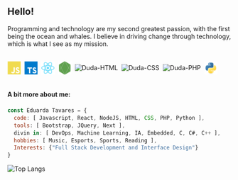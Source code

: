 ## Hello!

<p style="font-size: 14px">
  Programming and technology are my second greatest passion, with the first being the ocean and whales. I believe in driving change through technology, which is what I see as my mission.
</p>
<br>
<div style="display: inline_block">
  <img align="center" alt="Duda-Js" height="30" width="30" src="https://raw.githubusercontent.com/devicons/devicon/master/icons/javascript/javascript-plain.svg">&nbsp;
  <img align="center" alt="Duda-Ts" height="30" width="30" src="https://raw.githubusercontent.com/devicons/devicon/master/icons/typescript/typescript-plain.svg">&nbsp;
  <img align="center" alt="Duda-React" height="30" width="30" src="https://raw.githubusercontent.com/devicons/devicon/master/icons/react/react-original.svg">&nbsp;
  <img align="center" alt="Duda-Node" height="30" width="30" src="https://raw.githubusercontent.com/devicons/devicon/master/icons/nodejs/nodejs-plain.svg">&nbsp;
  <img align="center" alt="Duda-HTML" height="30" width="30" src="https://cdn.jsdelivr.net/gh/devicons/devicon/icons/html5/html5-plain-wordmark.svg">&nbsp;
  <img align="center" alt="Duda-CSS" height="30" width="30" src="https://cdn.jsdelivr.net/gh/devicons/devicon/icons/css3/css3-plain-wordmark.svg">&nbsp;
  <img align="center" alt="Duda-PHP" height="30" width="30" src="https://cdn.jsdelivr.net/gh/devicons/devicon/icons/php/php-original.svg">&nbsp;
  <img align="center" alt="Duda-Python" height="30" width="30" src="https://raw.githubusercontent.com/devicons/devicon/master/icons/python/python-original.svg">
</div>
<br>

#### A bit more about me:
```javascript
const Eduarda Tavares = {
  code: [ Javascript, React, NodeJS, HTML, CSS, PHP, Python ],
  tools: [ Bootstrap, JQuery, Next ],
  divin in: [ DevOps, Machine Learning, IA, Embedded, C, C#, C++ ],
  hobbies: [ Music, Esports, Sports, Reading ],
  Interests: {"Full Stack Development and Interface Design"}
}
```

![Top Langs](https://github-readme-stats.vercel.app/api/top-langs/?username=erteduarda&size_weight=0.5&langs_count=100&card_width=1024&custom_title=Statistcs%20by%20technology&theme=gruvbox)
